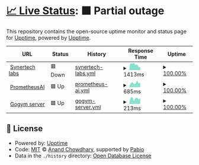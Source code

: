 # [📈 Live Status](https://upptime.github.io/upptime): <!--live status--> **🟧 Partial outage**

This repository contains the open-source uptime monitor and status page for [Upptime](https://upptime.js.org), powered by [Upptime](https://github.com/upptime/upptime).

<!--start: status pages-->
<!-- This summary is generated by Upptime (https://github.com/upptime/upptime) -->
<!-- Do not edit this manually, your changes will be overwritten -->
<!-- prettier-ignore -->
| URL | Status | History | Response Time | Uptime |
| --- | ------ | ------- | ------------- | ------ |
| <img alt="" src="https://synertech-labs.ch/favicon.ico" height="13"> [Synertech labs](https://synertech-labs.ch) | 🟥 Down | [synertech-labs.yml](https://github.com/SynerTech-Labs/Uptime/commits/HEAD/history/synertech-labs.yml) | <details><summary><img alt="Response time graph" src="./graphs/synertech-labs/response-time-week.png" height="20"> 1413ms</summary><br><a href="https://SynerTech-Labs.github.io/Uptime/history/synertech-labs"><img alt="Response time 1503" src="https://img.shields.io/endpoint?url=https%3A%2F%2Fraw.githubusercontent.com%2FSynerTech-Labs%2FUptime%2FHEAD%2Fapi%2Fsynertech-labs%2Fresponse-time.json"></a><br><a href="https://SynerTech-Labs.github.io/Uptime/history/synertech-labs"><img alt="24-hour response time 844" src="https://img.shields.io/endpoint?url=https%3A%2F%2Fraw.githubusercontent.com%2FSynerTech-Labs%2FUptime%2FHEAD%2Fapi%2Fsynertech-labs%2Fresponse-time-day.json"></a><br><a href="https://SynerTech-Labs.github.io/Uptime/history/synertech-labs"><img alt="7-day response time 1413" src="https://img.shields.io/endpoint?url=https%3A%2F%2Fraw.githubusercontent.com%2FSynerTech-Labs%2FUptime%2FHEAD%2Fapi%2Fsynertech-labs%2Fresponse-time-week.json"></a><br><a href="https://SynerTech-Labs.github.io/Uptime/history/synertech-labs"><img alt="30-day response time 1503" src="https://img.shields.io/endpoint?url=https%3A%2F%2Fraw.githubusercontent.com%2FSynerTech-Labs%2FUptime%2FHEAD%2Fapi%2Fsynertech-labs%2Fresponse-time-month.json"></a><br><a href="https://SynerTech-Labs.github.io/Uptime/history/synertech-labs"><img alt="1-year response time 1503" src="https://img.shields.io/endpoint?url=https%3A%2F%2Fraw.githubusercontent.com%2FSynerTech-Labs%2FUptime%2FHEAD%2Fapi%2Fsynertech-labs%2Fresponse-time-year.json"></a></details> | <details><summary><a href="https://SynerTech-Labs.github.io/Uptime/history/synertech-labs">100.00%</a></summary><a href="https://SynerTech-Labs.github.io/Uptime/history/synertech-labs"><img alt="All-time uptime 100.00%" src="https://img.shields.io/endpoint?url=https%3A%2F%2Fraw.githubusercontent.com%2FSynerTech-Labs%2FUptime%2FHEAD%2Fapi%2Fsynertech-labs%2Fuptime.json"></a><br><a href="https://SynerTech-Labs.github.io/Uptime/history/synertech-labs"><img alt="24-hour uptime 99.99%" src="https://img.shields.io/endpoint?url=https%3A%2F%2Fraw.githubusercontent.com%2FSynerTech-Labs%2FUptime%2FHEAD%2Fapi%2Fsynertech-labs%2Fuptime-day.json"></a><br><a href="https://SynerTech-Labs.github.io/Uptime/history/synertech-labs"><img alt="7-day uptime 100.00%" src="https://img.shields.io/endpoint?url=https%3A%2F%2Fraw.githubusercontent.com%2FSynerTech-Labs%2FUptime%2FHEAD%2Fapi%2Fsynertech-labs%2Fuptime-week.json"></a><br><a href="https://SynerTech-Labs.github.io/Uptime/history/synertech-labs"><img alt="30-day uptime 100.00%" src="https://img.shields.io/endpoint?url=https%3A%2F%2Fraw.githubusercontent.com%2FSynerTech-Labs%2FUptime%2FHEAD%2Fapi%2Fsynertech-labs%2Fuptime-month.json"></a><br><a href="https://SynerTech-Labs.github.io/Uptime/history/synertech-labs"><img alt="1-year uptime 100.00%" src="https://img.shields.io/endpoint?url=https%3A%2F%2Fraw.githubusercontent.com%2FSynerTech-Labs%2FUptime%2FHEAD%2Fapi%2Fsynertech-labs%2Fuptime-year.json"></a></details>
| <img alt="" src="https://prometheusai.ch/logowhite.svg" height="13"> [PrometheusAI](https://prometheusai.ch) | 🟩 Up | [prometheus-ai.yml](https://github.com/SynerTech-Labs/Uptime/commits/HEAD/history/prometheus-ai.yml) | <details><summary><img alt="Response time graph" src="./graphs/prometheus-ai/response-time-week.png" height="20"> 685ms</summary><br><a href="https://SynerTech-Labs.github.io/Uptime/history/prometheus-ai"><img alt="Response time 889" src="https://img.shields.io/endpoint?url=https%3A%2F%2Fraw.githubusercontent.com%2FSynerTech-Labs%2FUptime%2FHEAD%2Fapi%2Fprometheus-ai%2Fresponse-time.json"></a><br><a href="https://SynerTech-Labs.github.io/Uptime/history/prometheus-ai"><img alt="24-hour response time 728" src="https://img.shields.io/endpoint?url=https%3A%2F%2Fraw.githubusercontent.com%2FSynerTech-Labs%2FUptime%2FHEAD%2Fapi%2Fprometheus-ai%2Fresponse-time-day.json"></a><br><a href="https://SynerTech-Labs.github.io/Uptime/history/prometheus-ai"><img alt="7-day response time 685" src="https://img.shields.io/endpoint?url=https%3A%2F%2Fraw.githubusercontent.com%2FSynerTech-Labs%2FUptime%2FHEAD%2Fapi%2Fprometheus-ai%2Fresponse-time-week.json"></a><br><a href="https://SynerTech-Labs.github.io/Uptime/history/prometheus-ai"><img alt="30-day response time 889" src="https://img.shields.io/endpoint?url=https%3A%2F%2Fraw.githubusercontent.com%2FSynerTech-Labs%2FUptime%2FHEAD%2Fapi%2Fprometheus-ai%2Fresponse-time-month.json"></a><br><a href="https://SynerTech-Labs.github.io/Uptime/history/prometheus-ai"><img alt="1-year response time 889" src="https://img.shields.io/endpoint?url=https%3A%2F%2Fraw.githubusercontent.com%2FSynerTech-Labs%2FUptime%2FHEAD%2Fapi%2Fprometheus-ai%2Fresponse-time-year.json"></a></details> | <details><summary><a href="https://SynerTech-Labs.github.io/Uptime/history/prometheus-ai">100.00%</a></summary><a href="https://SynerTech-Labs.github.io/Uptime/history/prometheus-ai"><img alt="All-time uptime 99.37%" src="https://img.shields.io/endpoint?url=https%3A%2F%2Fraw.githubusercontent.com%2FSynerTech-Labs%2FUptime%2FHEAD%2Fapi%2Fprometheus-ai%2Fuptime.json"></a><br><a href="https://SynerTech-Labs.github.io/Uptime/history/prometheus-ai"><img alt="24-hour uptime 100.00%" src="https://img.shields.io/endpoint?url=https%3A%2F%2Fraw.githubusercontent.com%2FSynerTech-Labs%2FUptime%2FHEAD%2Fapi%2Fprometheus-ai%2Fuptime-day.json"></a><br><a href="https://SynerTech-Labs.github.io/Uptime/history/prometheus-ai"><img alt="7-day uptime 100.00%" src="https://img.shields.io/endpoint?url=https%3A%2F%2Fraw.githubusercontent.com%2FSynerTech-Labs%2FUptime%2FHEAD%2Fapi%2Fprometheus-ai%2Fuptime-week.json"></a><br><a href="https://SynerTech-Labs.github.io/Uptime/history/prometheus-ai"><img alt="30-day uptime 99.37%" src="https://img.shields.io/endpoint?url=https%3A%2F%2Fraw.githubusercontent.com%2FSynerTech-Labs%2FUptime%2FHEAD%2Fapi%2Fprometheus-ai%2Fuptime-month.json"></a><br><a href="https://SynerTech-Labs.github.io/Uptime/history/prometheus-ai"><img alt="1-year uptime 99.37%" src="https://img.shields.io/endpoint?url=https%3A%2F%2Fraw.githubusercontent.com%2FSynerTech-Labs%2FUptime%2FHEAD%2Fapi%2Fprometheus-ai%2Fuptime-year.json"></a></details>
| <img alt="" src="https://gogym.ch/wp-content/uploads/2022/09/cropped-logo-transparent2version2-2.png" height="13"> [Gogym server](https://status.supabase.com/api/v2/status.json) | 🟩 Up | [gogym-server.yml](https://github.com/SynerTech-Labs/Uptime/commits/HEAD/history/gogym-server.yml) | <details><summary><img alt="Response time graph" src="./graphs/gogym-server/response-time-week.png" height="20"> 213ms</summary><br><a href="https://SynerTech-Labs.github.io/Uptime/history/gogym-server"><img alt="Response time 240" src="https://img.shields.io/endpoint?url=https%3A%2F%2Fraw.githubusercontent.com%2FSynerTech-Labs%2FUptime%2FHEAD%2Fapi%2Fgogym-server%2Fresponse-time.json"></a><br><a href="https://SynerTech-Labs.github.io/Uptime/history/gogym-server"><img alt="24-hour response time 226" src="https://img.shields.io/endpoint?url=https%3A%2F%2Fraw.githubusercontent.com%2FSynerTech-Labs%2FUptime%2FHEAD%2Fapi%2Fgogym-server%2Fresponse-time-day.json"></a><br><a href="https://SynerTech-Labs.github.io/Uptime/history/gogym-server"><img alt="7-day response time 213" src="https://img.shields.io/endpoint?url=https%3A%2F%2Fraw.githubusercontent.com%2FSynerTech-Labs%2FUptime%2FHEAD%2Fapi%2Fgogym-server%2Fresponse-time-week.json"></a><br><a href="https://SynerTech-Labs.github.io/Uptime/history/gogym-server"><img alt="30-day response time 240" src="https://img.shields.io/endpoint?url=https%3A%2F%2Fraw.githubusercontent.com%2FSynerTech-Labs%2FUptime%2FHEAD%2Fapi%2Fgogym-server%2Fresponse-time-month.json"></a><br><a href="https://SynerTech-Labs.github.io/Uptime/history/gogym-server"><img alt="1-year response time 240" src="https://img.shields.io/endpoint?url=https%3A%2F%2Fraw.githubusercontent.com%2FSynerTech-Labs%2FUptime%2FHEAD%2Fapi%2Fgogym-server%2Fresponse-time-year.json"></a></details> | <details><summary><a href="https://SynerTech-Labs.github.io/Uptime/history/gogym-server">100.00%</a></summary><a href="https://SynerTech-Labs.github.io/Uptime/history/gogym-server"><img alt="All-time uptime 100.00%" src="https://img.shields.io/endpoint?url=https%3A%2F%2Fraw.githubusercontent.com%2FSynerTech-Labs%2FUptime%2FHEAD%2Fapi%2Fgogym-server%2Fuptime.json"></a><br><a href="https://SynerTech-Labs.github.io/Uptime/history/gogym-server"><img alt="24-hour uptime 100.00%" src="https://img.shields.io/endpoint?url=https%3A%2F%2Fraw.githubusercontent.com%2FSynerTech-Labs%2FUptime%2FHEAD%2Fapi%2Fgogym-server%2Fuptime-day.json"></a><br><a href="https://SynerTech-Labs.github.io/Uptime/history/gogym-server"><img alt="7-day uptime 100.00%" src="https://img.shields.io/endpoint?url=https%3A%2F%2Fraw.githubusercontent.com%2FSynerTech-Labs%2FUptime%2FHEAD%2Fapi%2Fgogym-server%2Fuptime-week.json"></a><br><a href="https://SynerTech-Labs.github.io/Uptime/history/gogym-server"><img alt="30-day uptime 100.00%" src="https://img.shields.io/endpoint?url=https%3A%2F%2Fraw.githubusercontent.com%2FSynerTech-Labs%2FUptime%2FHEAD%2Fapi%2Fgogym-server%2Fuptime-month.json"></a><br><a href="https://SynerTech-Labs.github.io/Uptime/history/gogym-server"><img alt="1-year uptime 100.00%" src="https://img.shields.io/endpoint?url=https%3A%2F%2Fraw.githubusercontent.com%2FSynerTech-Labs%2FUptime%2FHEAD%2Fapi%2Fgogym-server%2Fuptime-year.json"></a></details>

<!--end: status pages-->

## 📄 License

- Powered by: [Upptime](https://github.com/upptime/upptime)
- Code: [MIT](./LICENSE) © [Anand Chowdhary](https://anandchowdhary.com), supported by [Pabio](https://pabio.com)
- Data in the `./history` directory: [Open Database License](https://opendatacommons.org/licenses/odbl/1-0/)
